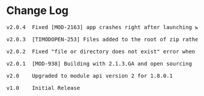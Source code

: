 # Change Log
<pre>
v2.0.4	Fixed [MOD-2163] app crashes right after launching with this module

v2.0.3	[TIMODOPEN-253] Files added to the root of zip rather than in subdirectories based on the location.

v2.0.2	Fixed "file or directory does not exist" error when unzipping many files at once.

v2.0.1	[MOD-938] Building with 2.1.3.GA and open sourcing
	
v2.0	Upgraded to module api version 2 for 1.8.0.1

v1.0	Initial Release
